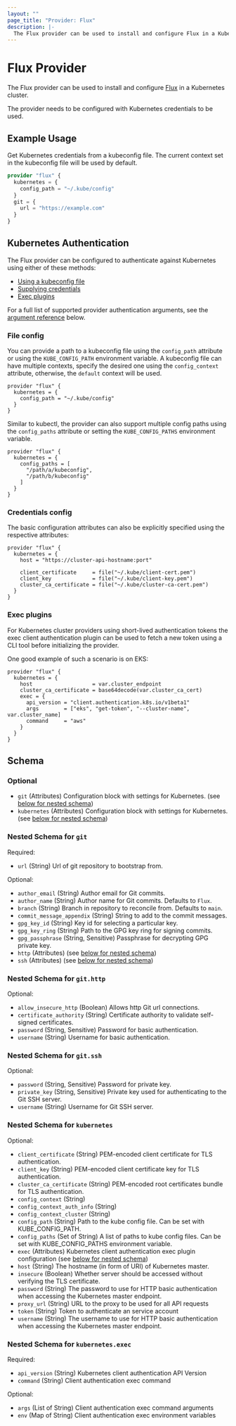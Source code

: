 ```yaml
---
layout: ""
page_title: "Provider: Flux"
description: |-
  The Flux provider can be used to install and configure Flux in a Kubernetes cluster.
---
```


# Flux Provider

The Flux provider can be used to install and configure [Flux](https://github.com/fluxcd/flux2/) in a Kubernetes cluster.

The provider needs to be configured with Kubernetes credentials to be used.

## Example Usage

Get Kubernetes credentials from a kubeconfig file. The current context set in the kubeconfig file will be used by default.

```terraform
provider "flux" {
  kubernetes = {
    config_path = "~/.kube/config"
  }
  git = {
    url = "https://example.com"
  }
}
```

## Kubernetes Authentication

The Flux provider can be configured to authenticate against Kubernetes using
either of these methods:

* [Using a kubeconfig file](#file-config)
* [Supplying credentials](#credentials-config)
* [Exec plugins](#exec-plugins)

For a full list of supported provider authentication arguments, see the [argument reference](#nestedatt--kubernetes) below.

### File config

You can provide a path to a kubeconfig file using the `config_path` attribute or
using the `KUBE_CONFIG_PATH` environment variable.
A kubeconfig file can have multiple contexts, specify the desired one using the
`config_context` attribute, otherwise, the `default` context will be used.

```hcl
provider "flux" {
  kubernetes = {
    config_path = "~/.kube/config"
  }
}
```

Similar to kubectl, the provider can also support multiple config paths using
the `config_paths` attribute or setting the `KUBE_CONFIG_PATHS` environment
variable.

```hcl
provider "flux" {
  kubernetes = {
    config_paths = [
      "/path/a/kubeconfig",
      "/path/b/kubeconfig"
    ]
  }
}
```


### Credentials config

The basic configuration attributes can also be explicitly specified using the
respective attributes:

```hcl
provider "flux" {
  kubernetes = {
    host = "https://cluster-api-hostname:port"

    client_certificate     = file("~/.kube/client-cert.pem")
    client_key             = file("~/.kube/client-key.pem")
    cluster_ca_certificate = file("~/.kube/cluster-ca-cert.pem")
  }
}
```


### Exec plugins

For Kubernetes cluster providers using short-lived authentication tokens the
exec client authentication plugin can be used to fetch a new token using a CLI
tool before initializing the provider.

One good example of such a scenario is on EKS:

```hcl
provider "flux" {
  kubernetes = {
    host                   = var.cluster_endpoint
    cluster_ca_certificate = base64decode(var.cluster_ca_cert)
    exec = {
      api_version = "client.authentication.k8s.io/v1beta1"
      args        = ["eks", "get-token", "--cluster-name", var.cluster_name]
      command     = "aws"
    }
  }
}
```


<!-- schema generated by tfplugindocs -->
## Schema

### Optional

- `git` (Attributes) Configuration block with settings for Kubernetes. (see [below for nested schema](#nestedatt--git))
- `kubernetes` (Attributes) Configuration block with settings for Kubernetes. (see [below for nested schema](#nestedatt--kubernetes))

<a id="nestedatt--git"></a>
### Nested Schema for `git`

Required:

- `url` (String) Url of git repository to bootstrap from.

Optional:

- `author_email` (String) Author email for Git commits.
- `author_name` (String) Author name for Git commits. Defaults to `Flux`.
- `branch` (String) Branch in repository to reconcile from. Defaults to `main`.
- `commit_message_appendix` (String) String to add to the commit messages.
- `gpg_key_id` (String) Key id for selecting a particular key.
- `gpg_key_ring` (String) Path to the GPG key ring for signing commits.
- `gpg_passphrase` (String, Sensitive) Passphrase for decrypting GPG private key.
- `http` (Attributes) (see [below for nested schema](#nestedatt--git--http))
- `ssh` (Attributes) (see [below for nested schema](#nestedatt--git--ssh))

<a id="nestedatt--git--http"></a>
### Nested Schema for `git.http`

Optional:

- `allow_insecure_http` (Boolean) Allows http Git url connections.
- `certificate_authority` (String) Certificate authority to validate self-signed certificates.
- `password` (String, Sensitive) Password for basic authentication.
- `username` (String) Username for basic authentication.


<a id="nestedatt--git--ssh"></a>
### Nested Schema for `git.ssh`

Optional:

- `password` (String, Sensitive) Password for private key.
- `private_key` (String, Sensitive) Private key used for authenticating to the Git SSH server.
- `username` (String) Username for Git SSH server.


<a id="nestedatt--kubernetes"></a>
### Nested Schema for `kubernetes`

Optional:

- `client_certificate` (String) PEM-encoded client certificate for TLS authentication.
- `client_key` (String) PEM-encoded client certificate key for TLS authentication.
- `cluster_ca_certificate` (String) PEM-encoded root certificates bundle for TLS authentication.
- `config_context` (String)
- `config_context_auth_info` (String)
- `config_context_cluster` (String)
- `config_path` (String) Path to the kube config file. Can be set with KUBE_CONFIG_PATH.
- `config_paths` (Set of String) A list of paths to kube config files. Can be set with KUBE_CONFIG_PATHS environment variable.
- `exec` (Attributes) Kubernetes client authentication exec plugin configuration (see [below for nested schema](#nestedatt--kubernetes--exec))
- `host` (String) The hostname (in form of URI) of Kubernetes master.
- `insecure` (Boolean) Whether server should be accessed without verifying the TLS certificate.
- `password` (String) The password to use for HTTP basic authentication when accessing the Kubernetes master endpoint.
- `proxy_url` (String) URL to the proxy to be used for all API requests
- `token` (String) Token to authenticate an service account
- `username` (String) The username to use for HTTP basic authentication when accessing the Kubernetes master endpoint.

<a id="nestedatt--kubernetes--exec"></a>
### Nested Schema for `kubernetes.exec`

Required:

- `api_version` (String) Kubernetes client authentication API Version
- `command` (String) Client authentication exec command

Optional:

- `args` (List of String) Client authentication exec command arguments
- `env` (Map of String) Client authentication exec environment variables
